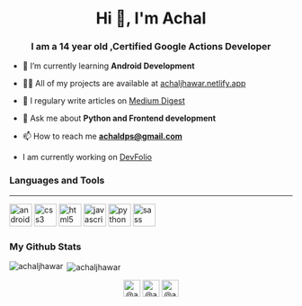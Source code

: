 <h1 align="center">Hi 👋, I'm Achal</h1>
<h3 align="center"> I am a 14 year old ,Certified Google Actions Developer </h3>

- 🌱 I’m currently learning **Android Development**

- 👨‍💻 All of my projects are available at [achaljhawar.netlify.app](achaljhawar.netlify.app)

- 📝 I regulary write articles on [Medium Digest](https://medium.com/@achaldps/how-to-build-a-google-assistant-action-on-dialogflow-779cd5df234a)

- 💬 Ask me about **Python and Frontend development**

- 📫 How to reach me **achaldps@gmail.com**

- I am currently working on <a href = "github.com/achaljhawar/DevFolio">DevFolio</a>

### Languages and Tools
----
<p align="left"><img src="https://devicons.github.io/devicon/devicon.git/icons/android/android-original-wordmark.svg" alt="android" width="40" height="40"/>
  <img src="https://devicons.github.io/devicon/devicon.git/icons/css3/css3-original-wordmark.svg" alt="css3" width="40" height="40"/>  
  <img src="https://devicons.github.io/devicon/devicon.git/icons/html5/html5-original-wordmark.svg" alt="html5" width="40" height="40"/> 
  <img src="https://devicons.github.io/devicon/devicon.git/icons/javascript/javascript-original.svg" alt="javascript" width="40" height="40"/>    
  <img src="https://devicons.github.io/devicon/devicon.git/icons/python/python-original.svg" alt="python" width="40" height="40"/> 
  <img src="https://devicons.github.io/devicon/devicon.git/icons/sass/sass-original.svg" alt="sass" width="40" height="40"/></p>
<h3> My Github Stats</h3>
<div>
<p><img align="left" src="https://github-readme-stats.vercel.app/api/top-langs/?username=achaljhawar&layout=compact&hide=html" alt="achaljhawar" /></p>
<p>&nbsp;<img align="center" src="https://github-readme-stats.vercel.app/api?username=achaljhawar&show_icons=true" alt="achaljhawar" /></p>
</div>
<p align="center">
<a href="https://twitter.com/@achaljhawar" target="blank"><img align="center" src="https://cdn.jsdelivr.net/npm/simple-icons@3.0.1/icons/twitter.svg" alt="@achaljhawar" height="30" width="30" /></a>
<a href="https://instagram.com/@achaldwx" target="blank"><img align="center" src="https://cdn.jsdelivr.net/npm/simple-icons@3.0.1/icons/instagram.svg" alt="@achaldwx" height="30" width="30" /></a>
<a href="https://medium.com/@achaldps" target="blank"><img align="center" src="https://cdn.jsdelivr.net/npm/simple-icons@3.0.1/icons/medium.svg" alt="@achaldps" height="30" width="30" /></a>
</p>
